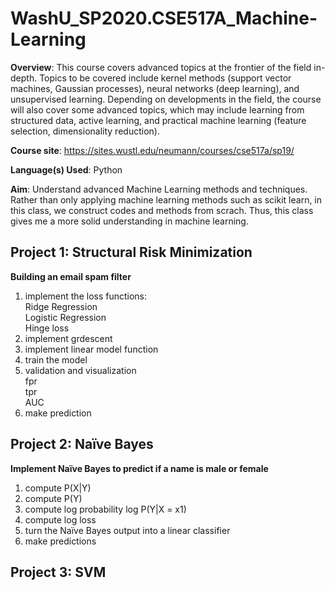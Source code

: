 # WashU_SP2020.CSE517A_Machine-Learning

**Overview**: This course covers advanced topics at the frontier of the field in-depth. Topics to be covered include kernel methods (support vector machines, Gaussian processes), neural networks (deep learning), and unsupervised learning. Depending on developments in the field, the course will also cover some advanced topics, which may include learning from structured data, active learning, and practical machine learning (feature selection, dimensionality reduction).  

**Course site**: https://sites.wustl.edu/neumann/courses/cse517a/sp19/  

**Language(s) Used**: Python  

**Aim**: Understand advanced Machine Learning methods and techniques.  
Rather than only applying machine learning methods such as scikit learn, in this class, we construct codes and methods from scrach. Thus, this class gives me a more solid understanding in machine learning.  


## Project 1: Structural Risk Minimization
**Building an email spam filter**  

1. implement the loss functions:  
  Ridge Regression  
  Logistic Regression  
  Hinge loss  
2. implement grdescent  
3. implement linear model function  
4. train the model  
5. validation and visualization   
  fpr  
  tpr  
  AUC
6. make prediction  
  
 ## Project 2: Naïve Bayes
**Implement Naïve Bayes to predict if a name is male or female**  
1. compute P(X|Y)  
2. compute P(Y)  
3. compute log probability log P(Y|X = x1)  
4. compute log loss  
5. turn the Naïve Bayes output into a linear classifier  
6. make predictions  

## Project 3: SVM
